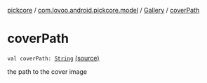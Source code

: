 [pickcore](../../index.md) / [com.lovoo.android.pickcore.model](../index.md) / [Gallery](index.md) / [coverPath](./cover-path.md)

# coverPath

`val coverPath: `[`String`](https://kotlinlang.org/api/latest/jvm/stdlib/kotlin/-string/index.html) [(source)](https://github.com/lovoo/android-pickpic/blob/master/pickcore/src/main/kotlin/com/lovoo/android/pickcore/model/Gallery.kt#L16)

the path to the cover image

